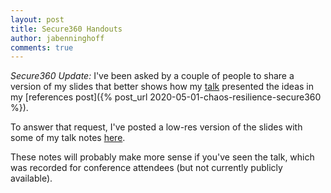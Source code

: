 ```yaml
---
layout: post
title: Secure360 Handouts
author: jabenninghoff
comments: true
---
```

*Secure360 Update:* I've been asked by a couple of people to share a version of my slides that better shows how my [talk](https://secure360.org/session/john-benninghoff-chaos-resilience-engineering-my-journey/?conference=11809&date=20200505) presented the ideas in my [references post]({% post_url 2020-05-01-chaos-resilience-secure360 %}).

To answer that request, I've posted a low-res version of the slides with some of my talk notes [here](/assets/secure360-chaos-resilience-notes.pdf).

These notes will probably make more sense if you've seen the talk, which was recorded for conference attendees (but not currently publicly available).
